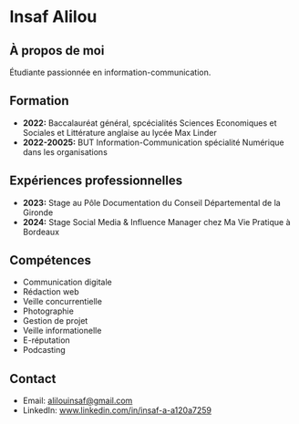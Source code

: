 # Insaf Alilou

## À propos de moi
Étudiante passionnée en information-communication.

## Formation
- **2022:** Baccalauréat général, spcécialités Sciences Economiques et Sociales et Littérature anglaise au lycée Max Linder
- **2022-20025:** BUT Information-Communication spécialité Numérique dans les organisations

## Expériences professionnelles
- **2023:** Stage au Pôle Documentation du Conseil Départemental de la Gironde
- **2024:** Stage Social Media & Influence Manager chez Ma Vie Pratique à Bordeaux

## Compétences
- Communication digitale
- Rédaction web
- Veille concurrentielle
- Photographie
- Gestion de projet
- Veille informationelle
- E-réputation
- Podcasting


## Contact
- Email: alilouinsaf@gmail.com
- LinkedIn: www.linkedin.com/in/insaf-a-a120a7259

